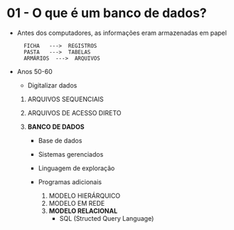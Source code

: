 # 01 - O que é um banco de dados?

* Antes dos computadores, as informações eram armazenadas em papel
 
        FICHA   --->  REGISTROS
        PASTA   --->  TABELAS
        ARMÁRIOS  --->  ARQUIVOS

* Anos 50-60
    - Digitalizar dados

    1. ARQUIVOS SEQUENCIAIS
    2. ARQUIVOS DE ACESSO DIRETO

    3. __BANCO DE DADOS__
        - Base de dados
        - Sistemas gerenciados
        - Linguagem de exploração
        - Programas adicionais

            1. MODELO HIERÁRQUICO
            2. MODELO EM REDE
            3. __MODELO RELACIONAL__
                * SQL (Structed Query Language)
            
